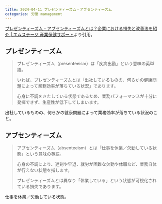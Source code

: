 ```yaml
---
title: 2024-04-11 プレゼンティーズム・アブセンティーズム
categories: 労働 management
---
```


[プレゼンティーズム・アブセンティーズムとは？企業における損失と改善法を紹介 \| エムステージ 産業保健サポート](https://sangyoui-navi.jp/blog/424#61c3d5f6cedf9e399ba3abe5-1640224708128)より引用。

## プレゼンティーズム

> プレゼンティーズム（presenteeism）は「疾病出勤」という意味の英単語。
>
> いわば、プレゼンティーズムとは「出社しているものの、何らかの健康問題によって業務効率が落ちている状況」であります。
>
> 心身に不調をきたしている状態であるため、業務パフォーマンスが十分に発揮できず、生産性が低下してしまいます。

出社しているものの、何らかの健康問題によって業務効率が落ちている状況のこと。

## アブセンティーズム

> アブセンティーズム（absenteeism）とは「仕事を休業／欠勤している状態」という意味の英語。
>
> 心身の不調により、遅刻や早退、就労が困難な欠勤や休職など、業務自体が行えない状態を指します。
>
> プレゼンティーズムとは異なり「休業している」という状態が可視化されている損失であります。

仕事を休業／欠勤している状態。
